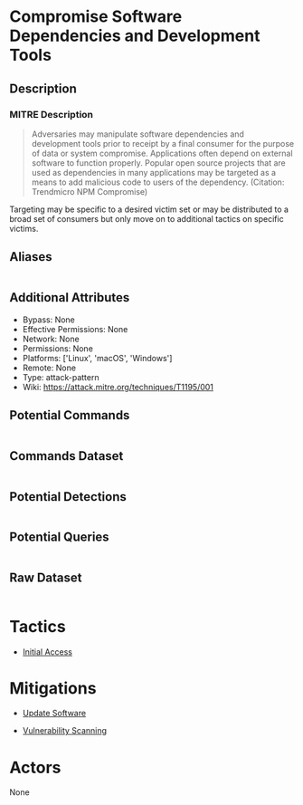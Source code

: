 
# Compromise Software Dependencies and Development Tools

## Description

### MITRE Description

> Adversaries may manipulate software dependencies and development tools prior to receipt by a final consumer for the purpose of data or system compromise. Applications often depend on external software to function properly. Popular open source projects that are used as dependencies in many applications may be targeted as a means to add malicious code to users of the dependency. (Citation: Trendmicro NPM Compromise)  

Targeting may be specific to a desired victim set or may be distributed to a broad set of consumers but only move on to additional tactics on specific victims. 

## Aliases

```

```

## Additional Attributes

* Bypass: None
* Effective Permissions: None
* Network: None
* Permissions: None
* Platforms: ['Linux', 'macOS', 'Windows']
* Remote: None
* Type: attack-pattern
* Wiki: https://attack.mitre.org/techniques/T1195/001

## Potential Commands

```

```

## Commands Dataset

```

```

## Potential Detections

```json

```

## Potential Queries

```json

```

## Raw Dataset

```json

```

# Tactics


* [Initial Access](../tactics/Initial-Access.md)


# Mitigations


* [Update Software](../mitigations/Update-Software.md)

* [Vulnerability Scanning](../mitigations/Vulnerability-Scanning.md)
    

# Actors

None
